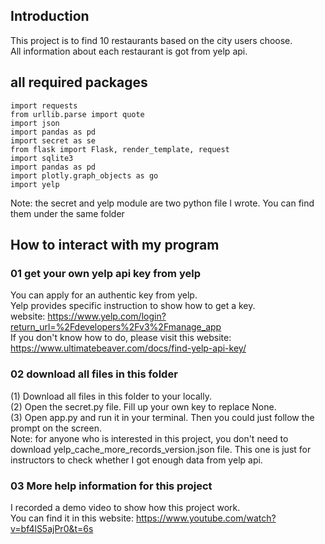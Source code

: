 ## Introduction
This project is to find 10 restaurants based on the city users choose.  
All information about each restaurant is got from yelp api.  

## all required packages
```
import requests
from urllib.parse import quote
import json
import pandas as pd
import secret as se
from flask import Flask, render_template, request
import sqlite3
import pandas as pd
import plotly.graph_objects as go
import yelp
```
Note: the secret and yelp module are two python file I wrote. You can find them under the same folder

## How to interact with my program
### 01 get your own yelp api key from yelp
You can apply for an authentic key from yelp.  
Yelp provides specific instruction to show how to get a key.  
website: https://www.yelp.com/login?return_url=%2Fdevelopers%2Fv3%2Fmanage_app  
If you don't know how to do, please visit this website: https://www.ultimatebeaver.com/docs/find-yelp-api-key/  

### 02 download all files in this folder
(1) Download all files in this folder to your locally.  
(2) Open the secret.py file. Fill up your own key to replace None.  
(3) Open app.py and run it in your terminal. Then you could just follow the prompt on the screen.  
Note: for anyone who is interested in this project, you don't need to download yelp_cache_more_records_version.json file. This one is just for instructors to check whether I got enough data from yelp api.  

### 03 More help information for this project
I recorded a demo video to show how this project work.  
You can find it in this website: https://www.youtube.com/watch?v=bf4lS5ajPr0&t=6s

